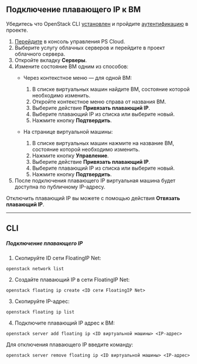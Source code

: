 ## Подключение плавающего IP к ВМ

Убедитесь что OpenStack CLI [установлен]() и пройдите [аутентификацию]() в проекте.

1. [Перейдите](https://console.ps.kz/cloud/) в консоль управления PS Cloud.
2. Выберите услугу облачных серверов и перейдите в проект облачного сервера.
3. Откройте вкладку **Cерверы**.
4. Измените состояние ВМ одним из способов:
	- Через контекстное меню — для одной ВМ:
		1. В списке виртуальных машин найдите ВМ, состояние которой необходимо изменить.
		2. Откройте контекстное меню справа от названия ВМ.
		3. Выберите действие **Привязать плавающий IP**.
		4. Выберите плавающий IP из списка или выберите новый.
		5. Нажмите кнопку **Подтвердить**.

	- На странице виртуальной машины:
		1. В списке виртуальных машин нажмите на название ВМ, состояние которой необходимо изменить.
		2. Нажмите кнопку **Управление**.
		3. Выберите действие **Привязать плавающий IP**.
		4. Выберите плавающий IP из списка или выберите новый.
		5. Нажмите кнопку **Подтвердить**.
5. После подключения плавающего IP виртуальная машина будет доступна по публичному IP-адресу.

Отключить плавающий IP вы можете с помощью действия **Отвязать плавающий IP**.

---
## CLI
##### Подключение плавающего IP

1. Скопируйте ID сети FloatingIP Net:

```
openstack network list
```

2. Создайте плавающий IP в сети FloatingIP Net:

```
openstack floating ip create <ID сети FloatingIP Net>
```

3. Скопируйте IP-адрес:

```
openstack floating ip list
```

4. Подключите плавающий IP адрес к ВМ:

```
openstack server add floating ip <ID виртуальной машины> <IP-адрес>
```

Для отключения плавающего IP введите команду:

```
openstack server remove floating ip <ID виртуальной машины> <IP-адрес>
```